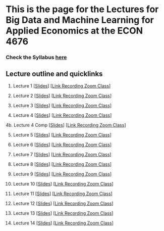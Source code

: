 # This is the page for the Lectures for Big Data and Machine Learning for Applied Economics at the ECON 4676  
### Check the Syllabus [here](https://github.com/ECON-4676-UNIANDES/Syllabus)


## Lecture outline and quicklinks

1. Lecture 1 \[[Slides](https://github.com/ECON-4676-UNIANDES/lectures/blob/master/Lecture1/Lecture1.pdf)\] \[[Link  Recording Zoom Class](https://www.dropbox.com/sh/zkpkfgjs0k34b44/AAB6wo5YB-IFiEMGx6QmpH5Ra?dl=0)\]

2. Lecture 2 \[[Slides](https://github.com/ECON-4676-UNIANDES/lectures/blob/master/Lecture2/Lecture2.pdf)\] \[[Link Recording Zoom Class](https://www.dropbox.com/sh/fgdqfjclv1jvv7f/AADX6btHjs9LEPlblnUtbFVIa?dl=0)\]

3. Lecture 3 \[[Slides](https://github.com/ECON-4676-UNIANDES/lectures/blob/master/Lecture3/Lecture3.pdf)\] \[[Link Recording Zoom Class](https://www.dropbox.com/sh/kddkp0h2sbrffb4/AAD55cSWTxVHnbp2m0B__sTda?dl=0)\]

4. Lecture 4 \[[Slides](https://github.com/ECON-4676-UNIANDES/lectures/blob/master/Lecture4/Lecture4.pdf)\] [[Link Recording Zoom Class](https://www.dropbox.com/sh/o3vyam1fehgz13b/AADqlMH66tyqRIBPLNaKzMoNa?dl=0)\]

4b. Lecture 4 Comp \[[Slides](https://github.com/ECON-4676-UNIANDES/lectures/blob/master/Lecture4/Lecture4_comp.pdf)\] [[Link Recording Zoom Class](https://www.dropbox.com/sh/65ymtwbdzuas9p0/AAD6Gh5NAxb6ev9HKvyNLvxXa?dl=0)\]

5. Lecture 5 \[[Slides](https://github.com/ECON-4676-UNIANDES/Lectures/blob/master/Lecture5/Lecture5.pdf)\] [[Link Recording Zoom Class](https://www.dropbox.com/sh/xu35pcxbk34ck5u/AAA8VHTkWXcBVjecwIbGcuXla?dl=0)\]

6. Lecture 6 \[[Slides](https://github.com/ECON-4676-UNIANDES/Lectures/blob/master/Lecture6/Lecture6.pdf)\] [[Link Recording Zoom Class](https://www.dropbox.com/sh/mzj58jimv3x1ruv/AAACyK0W908O0NmTeLP5T689a?dl=0)\]

7. Lecture 7 \[[Slides](https://github.com/ECON-4676-UNIANDES/Lectures/blob/master/Lecture7/Lecture7.pdf)\] [[Link Recording Zoom Class](https://www.dropbox.com/sh/6dizxan5giff8r4/AADrb9B7SyTnj2ibt_MWVAiZa?dl=0)\]

8. Lecture 8 \[[Slides](https://github.com/ECON-4676-UNIANDES/Lectures/blob/master/Lecture8/Lecture8.pdf)\] [[Link Recording Zoom Class](https://www.dropbox.com/sh/zpyxoferfd14fwo/AACnQATMnbGxgbNbeYIbUFSaa?dl=0)\]

9. Lecture 9 \[[Slides](https://github.com/ECON-4676-UNIANDES/Lectures/blob/master/Lecture9/Lecture9.pdf)\] [[Link Recording Zoom Class](https://www.dropbox.com/sh/4bkvhbsnkjy9510/AAByBKY8_XUuxcfhNF0yblWYa?dl=0)\]

10. Lecture 10 \[[Slides](https://github.com/ECON-4676-UNIANDES/Lectures/blob/master/Lecture10/Lecture10.pdf)\] [[Link Recording Zoom Class](https://www.dropbox.com/sh/8xoz7681v9ea28g/AABN-_YEMFa8id31rT6F3_DXa?dl=0)\]

11. Lecture 11 \[[Slides](https://github.com/ECON-4676-UNIANDES/Lectures/blob/master/Lecture11/Lecture11.pdf)\] [[Link Recording Zoom Class](https://www.dropbox.com/sh/cn40jcus1geagr7/AABR5XRDsu1mJy3pDhVAqJlQa?dl=0)\]

12. Lecture 12 \[[Slides](https://github.com/ECON-4676-UNIANDES/Lectures/blob/master/Lecture12/Lecture12.pdf)\] [[Link Recording Zoom Class](https://www.dropbox.com/sh/p0x1ugxestf0yjz/AADIeb4gZblXbZ-fbN7Xi5C3a?dl=0)\]

13. Lecture 13 \[[Slides](https://github.com/ECON-4676-UNIANDES/Lectures/blob/master/Lecture13/Lecture13.pdf)\] [[Link Recording Zoom Class](https://www.dropbox.com/sh/lbbj140rnn2ehko/AABoDrFAj0fuGHFjIbe6fnRwa?dl=0)\]

14. Lecture 14 \[[Slides](https://github.com/ECON-4676-UNIANDES/Lectures/blob/master/Lecture14/Lecture14.pdf)\] [[Link Recording Zoom Class](https://www.dropbox.com/sh/rmzuslwf1eppndz/AAB666Vmom-wDEsOy9kZcDMoa?dl=0)\]

